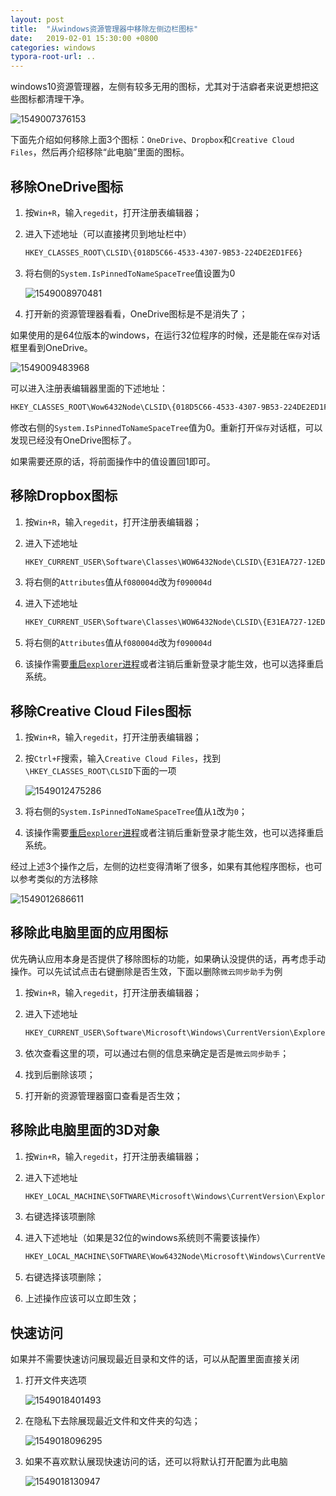 ```yaml
---
layout: post
title:  "从windows资源管理器中移除左侧边栏图标"
date:   2019-02-01 15:30:00 +0800
categories: windows
typora-root-url: ..
---
```


windows10资源管理器，左侧有较多无用的图标，尤其对于洁癖者来说更想把这些图标都清理干净。

![1549007376153](/raw/2019-02-01-windows-10-explorer-remove-left-panel-icon/1549007376153.png)

下面先介绍如何移除上面3个图标：`OneDrive`、`Dropbox`和`Creative Cloud Files`，然后再介绍移除“此电脑”里面的图标。

## 移除OneDrive图标

1. 按`Win+R`，输入`regedit`，打开注册表编辑器；

2. 进入下述地址（可以直接拷贝到地址栏中）

   ```bash
   HKEY_CLASSES_ROOT\CLSID\{018D5C66-4533-4307-9B53-224DE2ED1FE6}
   ```

3. 将右侧的`System.IsPinnedToNameSpaceTree`值设置为0

   ![1549008970481](/raw/2019-02-01-windows-10-explorer-remove-left-panel-icon/1549008970481.png)

4. 打开新的资源管理器看看，OneDrive图标是不是消失了；

如果使用的是64位版本的windows，在运行32位程序的时候，还是能在`保存`对话框里看到OneDrive。

![1549009483968](/raw/2019-02-01-windows-10-explorer-remove-left-panel-icon/1549009483968.png)

可以进入注册表编辑器里面的下述地址：

```bash
HKEY_CLASSES_ROOT\Wow6432Node\CLSID\{018D5C66-4533-4307-9B53-224DE2ED1FE6}
```

修改右侧的`System.IsPinnedToNameSpaceTree`值为0。重新打开`保存`对话框，可以发现已经没有OneDrive图标了。

如果需要还原的话，将前面操作中的值设置回1即可。

## 移除Dropbox图标

1. 按`Win+R`，输入`regedit`，打开注册表编辑器；

2. 进入下述地址

   ```bash
   HKEY_CURRENT_USER\Software\Classes\WOW6432Node\CLSID\{E31EA727-12ED-4702-820C-4B6445F28E1A}\ShellFolder
   ```

3. 将右侧的`Attributes`值从`f080004d`改为`f090004d`

4. 进入下述地址

   ```bash
   HKEY_CURRENT_USER\Software\Classes\WOW6432Node\CLSID\{E31EA727-12ED-4702-820C-4B6445F28E1A}\ShellFolder
   ```

5. 将右侧的`Attributes`值从`f080004d`改为`f090004d`
6. 该操作需要[重启`explorer`进程](https://www.winhelponline.com/blog/exit-explorer-restart-windows-10-8/)或者注销后重新登录才能生效，也可以选择重启系统。

## 移除Creative Cloud Files图标

1. 按`Win+R`，输入`regedit`，打开注册表编辑器；

2. 按`Ctrl+F`搜索，输入`Creative Cloud Files`，找到`\HKEY_CLASSES_ROOT\CLSID`下面的一项

   ![1549012475286](/raw/2019-02-01-windows-10-explorer-remove-left-panel-icon/1549012475286.png)

3. 将右侧的`System.IsPinnedToNameSpaceTree`值从`1`改为`0`；

4. 该操作需要[重启`explorer`进程](https://www.winhelponline.com/blog/exit-explorer-restart-windows-10-8/)或者注销后重新登录才能生效，也可以选择重启系统。

经过上述3个操作之后，左侧的边栏变得清晰了很多，如果有其他程序图标，也可以参考类似的方法移除

![1549012686611](/raw/2019-02-01-windows-10-explorer-remove-left-panel-icon/1549012686611.png)

## 移除此电脑里面的应用图标

优先确认应用本身是否提供了移除图标的功能，如果确认没提供的话，再考虑手动操作。可以先试试点击右键删除是否生效，下面以删除`微云同步助手`为例

1. 按`Win+R`，输入`regedit`，打开注册表编辑器；

2. 进入下述地址

   ```bash
   HKEY_CURRENT_USER\Software\Microsoft\Windows\CurrentVersion\Explorer\MyComputer\NameSpace
   ```

3. 依次查看这里的项，可以通过右侧的信息来确定是否是`微云同步助手`；

4. 找到后删除该项；

5. 打开新的资源管理器窗口查看是否生效；

## 移除此电脑里面的3D对象

1. 按`Win+R`，输入`regedit`，打开注册表编辑器；

2. 进入下述地址

   ```bash
   HKEY_LOCAL_MACHINE\SOFTWARE\Microsoft\Windows\CurrentVersion\Explorer\MyComputer\NameSpace\{0DB7E03F-FC29-4DC6-9020-FF41B59E513A}
   ```

3. 右键选择该项删除

4. 进入下述地址（如果是32位的windows系统则不需要该操作）

   ```bash
   HKEY_LOCAL_MACHINE\SOFTWARE\Wow6432Node\Microsoft\Windows\CurrentVersion\Explorer\MyComputer\NameSpace\{0DB7E03F-FC29-4DC6-9020-FF41B59E513A}
   ```

5. 右键选择该项删除；

6. 上述操作应该可以立即生效；

## 快速访问

如果并不需要快速访问展现最近目录和文件的话，可以从配置里面直接关闭

1. 打开文件夹选项

   ![1549018401493](/raw/2019-02-01-remove-sidebar-icon-from-file-explorer-in-windows/1549018401493.png)

2. 在隐私下去除展现最近文件和文件夹的勾选；

   ![1549018096295](/raw/2019-02-01-remove-sidebar-icon-from-file-explorer-in-windows/1549018096295.png)

3. 如果不喜欢默认展现快速访问的话，还可以将默认打开配置为此电脑

   ![1549018130947](/raw/2019-02-01-remove-sidebar-icon-from-file-explorer-in-windows/1549018130947.png)

